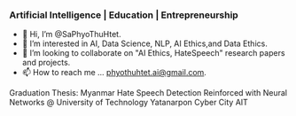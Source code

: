 ### Artificial Intelligence | Education | Entrepreneurship

- 👋 Hi, I’m @SaPhyoThuHtet.
- 👀 I’m interested in AI, Data Science, NLP, AI Ethics,and Data Ethics.
- 💞️ I’m looking to collaborate on "AI Ethics, HateSpeech" research papers and projects.
- 📫 How to reach me ... phyothuhtet.ai@gmail.com.

Graduation Thesis: Myanmar Hate Speech Detection Reinforced with Neural Networks @ University of Technology Yatanarpon Cyber City
AIT


